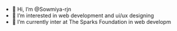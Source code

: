 - 👋 Hi, I’m @Sowmiya-rjn
- 👀 I’m interested in web development and ui/ux designing
- 🌱 I’m currently inter at The Sparks Foundation in web developm

<!---
Sowmiya-rjn/Sowmiya-rjn is a ✨ special ✨ repository because its `README.md` (this file) appears on your GitHub profile.
You can click the Preview link to take a look at your changes.
--->
